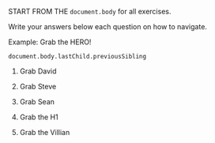 START FROM THE `document.body` for all exercises.

Write your answers below each question on how to navigate.

Example: Grab the HERO!

`document.body.lastChild.previousSibling`

1. Grab David
    
2. Grab Steve

3. Grab Sean

4. Grab the H1

5. Grab the Villian